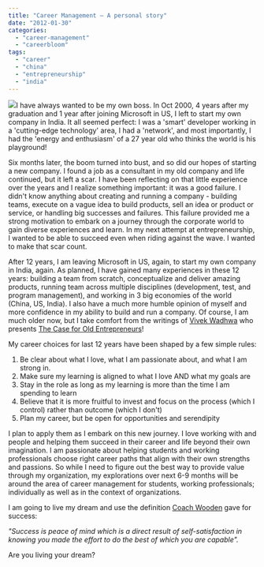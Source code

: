 ```yaml
---
title: "Career Management – A personal story"
date: "2012-01-30"
categories: 
  - "career-management"
  - "careerbloom"
tags: 
  - "career"
  - "china"
  - "entrepreneurship"
  - "india"
---
```


![](images/013012_1742_careermanag1.jpg)I have always wanted to be my own boss. In Oct 2000, 4 years after my graduation and 1 year after joining Microsoft in US, I left to start my own company in India. It all seemed perfect: I was a 'smart' developer working in a 'cutting-edge technology' area, I had a 'network', and most importantly, I had the 'energy and enthusiasm' of a 27 year old who thinks the world is his playground!

Six months later, the boom turned into bust, and so did our hopes of starting a new company. I found a job as a consultant in my old company and life continued, but it left a scar. I have been reflecting on that little experience over the years and I realize something important: it was a good failure. I didn't know anything about creating and running a company - building teams, execute on a vague idea to build products, sell an idea or product or service, or handling big successes and failures. This failure provided me a strong motivation to embark on a journey through the corporate world to gain diverse experiences and learn. In my next attempt at entrepreneurship, I wanted to be able to succeed even when riding against the wave. I wanted to make that scar count.

After 12 years, I am leaving Microsoft in US, again, to start my own company in India, again. As planned, I have gained many experiences in these 12 years: building a team from scratch, conceptualize and deliver amazing products, running team across multiple disciplines (development, test, and program management), and working in 3 big economies of the world (China, US, India). I also have a much more humble opinion of myself and more confidence in my ability to build and run a company. Of course, I am much older now, but I take comfort from the writings of [Vivek Wadhwa](http://wadhwa.com/) who presents [The Case for Old Entrepreneurs](http://www.washingtonpost.com/national/on-innovations/the-case-for-old-entrepreneurs/2011/12/02/gIQAulJ3KO_story.html)!

My career choices for last 12 years have been shaped by a few simple rules:

1. Be clear about what I love, what I am passionate about, and what I am strong in.
2. Make sure my learning is aligned to what I love AND what my goals are
3. Stay in the role as long as my learning is more than the time I am spending to learn
4. Believe that it is more fruitful to invest and focus on the process (which I control) rather than outcome (which I don't)
5. Plan my career, but be open for opportunities and serendipity

I plan to apply them as I embark on this new journey. I love working with and people and helping them succeed in their career and life beyond their own imagination. I am passionate about helping students and working professionals choose right career paths that align with their own strengths and passions. So while I need to figure out the best way to provide value through my organization, my explorations over next 6-9 months will be around the area of career management for students, working professionals; individually as well as in the context of organizations.

I am going to live my dream and use the definition [Coach Wooden](http://www.coachwooden.com/index2.html) gave for success:

_"Success is peace of mind which is a direct result of self-satisfaction in knowing you made the effort to do the best of which you are capable"._

Are you living your dream?
